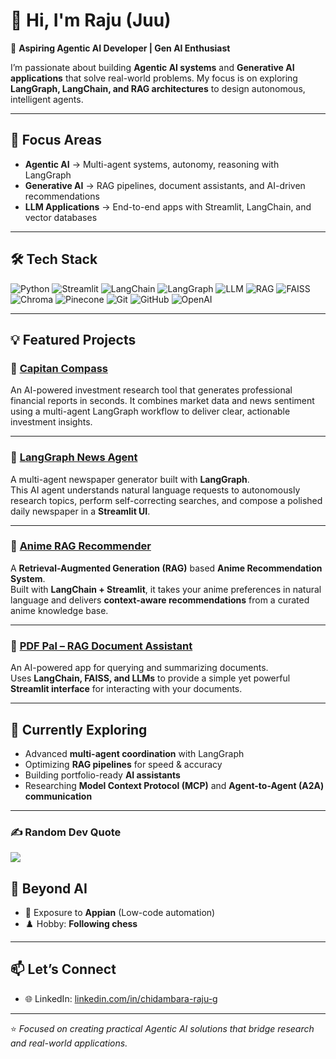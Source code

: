 
# 👋 Hi, I'm Raju (Juu)

🚀 **Aspiring Agentic AI Developer | Gen AI Enthusiast**

I’m passionate about building **Agentic AI systems** and **Generative AI applications** that solve real-world problems. My focus is on exploring **LangGraph, LangChain, and RAG architectures** to design autonomous, intelligent agents.

---

## 🔬 Focus Areas
- **Agentic AI** → Multi-agent systems, autonomy, reasoning with LangGraph  
- **Generative AI** → RAG pipelines, document assistants, and AI-driven recommendations  
- **LLM Applications** → End-to-end apps with Streamlit, LangChain, and vector databases  

---
## 🛠 Tech Stack


![Python](https://img.shields.io/badge/Python-3776AB?style=for-the-badge&logo=python&logoColor=white)
![Streamlit](https://img.shields.io/badge/Streamlit-FF4B4B?style=for-the-badge&logo=streamlit&logoColor=white)
![LangChain](https://img.shields.io/badge/LangChain-0A3E2F?style=for-the-badge&logo=chainlink&logoColor=white)
![LangGraph](https://img.shields.io/badge/LangGraph-2D2D2D?style=for-the-badge&logo=graphql&logoColor=E535AB)
![LLM](https://img.shields.io/badge/LLM-8A2BE2?style=for-the-badge&logo=openai&logoColor=white)
![RAG](https://img.shields.io/badge/RAG-FF9900?style=for-the-badge&logo=elastic&logoColor=white)
![FAISS](https://img.shields.io/badge/FAISS-005571?style=for-the-badge&logo=facebook&logoColor=white)
![Chroma](https://img.shields.io/badge/Chroma-DC143C?style=for-the-badge&logo=chakraui&logoColor=white)
![Pinecone](https://img.shields.io/badge/Pinecone-3776AB?style=for-the-badge&logo=pinecone&logoColor=white)
![Git](https://img.shields.io/badge/Git-F05032?style=for-the-badge&logo=git&logoColor=white)
![GitHub](https://img.shields.io/badge/GitHub-181717?style=for-the-badge&logo=github&logoColor=white)
![OpenAI](https://img.shields.io/badge/OpenAI-412991?style=for-the-badge&logo=openai&logoColor=white)


---

## 💡 Featured Projects

### 🧭 [Capitan Compass](https://github.com/ChidambaraRaju/capital-compass)
An AI-powered investment research tool that generates professional financial reports in seconds. It combines market data and news sentiment using a multi-agent LangGraph workflow to deliver clear, actionable investment insights.

---

### 📰 [LangGraph News Agent](https://github.com/ChidambaraRaju/langgraph-news-agent)
A multi-agent newspaper generator built with **LangGraph**.  
This AI agent understands natural language requests to autonomously research topics, perform self-correcting searches, and compose a polished daily newspaper in a **Streamlit UI**.  

---

### 🎌 [Anime RAG Recommender](https://github.com/ChidambaraRaju/anime-rag-recommender)
A **Retrieval-Augmented Generation (RAG)** based **Anime Recommendation System**.  
Built with **LangChain + Streamlit**, it takes your anime preferences in natural language and delivers **context-aware recommendations** from a curated anime knowledge base.

---

### 📑 [PDF Pal – RAG Document Assistant](https://github.com/ChidambaraRaju/pdf-pal-rag-document-assistant)
An AI-powered app for querying and summarizing documents.  
Uses **LangChain, FAISS, and LLMs** to provide a simple yet powerful **Streamlit interface** for interacting with your documents.  

---

## 🌱 Currently Exploring
- Advanced **multi-agent coordination** with LangGraph  
- Optimizing **RAG pipelines** for speed & accuracy  
- Building portfolio-ready **AI assistants**
- Researching **Model Context Protocol (MCP)** and **Agent-to-Agent (A2A) communication**  

---

### ✍️ Random Dev Quote
![](https://quotes-github-readme.vercel.app/api?type=horizontal&theme=radical)

## 📌 Beyond AI
- 💼 Exposure to **Appian** (Low-code automation)  
- ♟️ Hobby: **Following chess**  

---

## 📫 Let’s Connect
- 🌐 LinkedIn: [linkedin.com/in/chidambara-raju-g](https://www.linkedin.com/in/chidambara-raju-g-22a152233/)

---
⭐️ *Focused on creating practical Agentic AI solutions that bridge research and real-world applications.*
